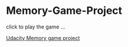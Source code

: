 # Memory-Game-Project

 click to play the game ...

[Udacity Memory game project](https://lekshmisasidharan.github.io/Memory-Game-Project/)


